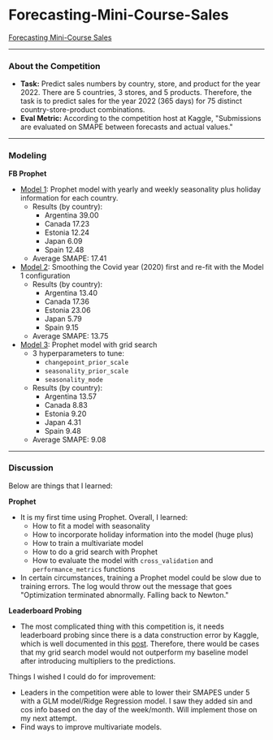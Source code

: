 # Forecasting-Mini-Course-Sales

[Forecasting Mini-Course Sales](https://www.kaggle.com/competitions/playground-series-s3e19/)

---
### About the Competition
- **Task:** Predict sales numbers by country, store, and product for the year 2022. There are 5 countries, 3 stores, and 5 products. Therefore, the task is to predict sales for the year 2022 (365 days) for 75 distinct country-store-product combinations.
- **Eval Metric:** According to the competition host at Kaggle, "Submissions are evaluated on SMAPE between forecasts and actual values." 

---
### Modeling
**FB Prophet**
- [Model 1](https://github.com/xulianrenzoku/Forecasting-Mini-Course-Sales/blob/main/scratch/prophet_w_season_holiday.ipynb): Prophet model with yearly and weekly seasonality plus holiday information for each country.
  - Results (by country):
    - Argentina    39.00
    - Canada       17.23
    - Estonia      12.24
    - Japan         6.09
    - Spain        12.48
  - Average SMAPE: 17.41
- [Model 2](https://github.com/xulianrenzoku/Forecasting-Mini-Course-Sales/blob/main/scratch/prophet_w_covid_smoothing.ipynb): Smoothing the Covid year (2020) first and re-fit with the Model 1 configuration
  - Results (by country):
    - Argentina    13.40
    - Canada       17.36
    - Estonia      23.06
    - Japan         5.79
    - Spain         9.15
  - Average SMAPE: 13.75
- [Model 3](https://github.com/xulianrenzoku/Forecasting-Mini-Course-Sales/blob/main/scratch/prophet_w_grid_search.ipynb): Prophet model with grid search
  - 3 hyperparameters to tune:
    - `changepoint_prior_scale`
    - `seasonality_prior_scale`
    - `seasonality_mode` 
  - Results (by country):
    - Argentina    13.57
    - Canada        8.83
    - Estonia       9.20
    - Japan         4.31
    - Spain         9.48
  - Average SMAPE: 9.08

---
### Discussion
Below are things that I learned:

**Prophet**
- It is my first time using Prophet. Overall, I learned:
  - How to fit a model with seasonality
  - How to incorporate holiday information into the model (huge plus)
  - How to train a multivariate model
  - How to do a grid search with Prophet
  - How to evaluate the model with `cross_validation` and `performance_metrics` functions
- In certain circumstances, training a Prophet model could be slow due to training errors. The log would throw out the message that goes "Optimization terminated abnormally. Falling back to Newton."

**Leaderboard Probing**
- The most complicated thing with this competition is, it needs leaderboard probing since there is a data construction error by Kaggle, which is well documented in this [post](https://www.kaggle.com/competitions/playground-series-s3e19/discussion/425538). Therefore, there would be cases that my grid search model would not outperform my baseline model after introducing multipliers to the predictions. 

Things I wished I could do for improvement:
- Leaders in the competition were able to lower their SMAPES under 5 with a GLM model/Ridge Regression model. I saw they added sin and cos info based on the day of the week/month. Will implement those on my next attempt.
- Find ways to improve multivariate models.

